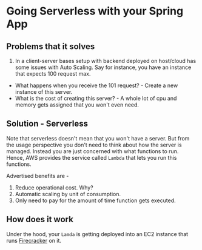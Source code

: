 # Going Serverless with your Spring App


## Problems that it solves
1. In a client-server bases setup with backend deployed on host/cloud has some issues with Auto Scaling. Say for instance, you have an instance that expects 100 request max.  
- What happens when you receive the 101 request? - Create a new instance of this server.  
- What is the cost of creating this server? - A whole lot of cpu and memory gets assigned that you won't even need.  

## Solution - Serverless
Note that serverless doesn't mean that you won't have a server. But from the usage perspective you don't need to think about how the server is managed. Instead you are just concerned with what functions to run.  
Hence, AWS provides the service called `Lambda` that lets you run this functions.  

Advertised benefits are -  
1. Reduce operational cost. Why? 
2. Automatic scaling by unit of consumption.
3. Only need to pay for the amount of time function gets executed.

## How does it work
Under the hood, your `Lamda` is getting deployed into an EC2 instance that runs [Firecracker](https://aws.amazon.com/blogs/aws/firecracker-lightweight-virtualization-for-serverless-computing/) on it. 

